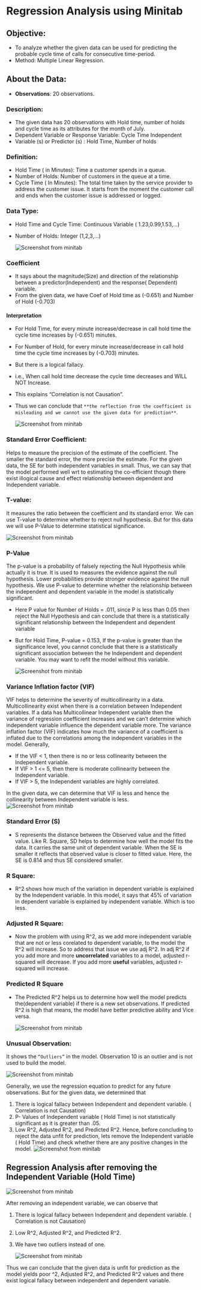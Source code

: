 # Regression Analysis using Minitab

## Objective:

 - To analyze whether the given data can be used for predicting the
   probable cycle time of calls for consecutive time-period.
 - Method: Multiple Linear Regression.

## About the Data:

 - **Observations**: 20 observations.
### Description:
 - The given data has 20 observations with Hold time, number of holds   
   and cycle time as its attributes for the month of July.
 - Dependent Variable or Response Variable: Cycle Time Independent
 - Variable (s) or Predictor (s) : Hold Time, Number of holds
### Definition:

 - Hold Time ( in Minutes):  Time a customer spends in a queue.
 - Number of Holds: Number of customers in the queue at a time.
 - Cycle Time ( In Minutes): The total time taken by the service provider to address the customer issue. It starts from the moment the customer call and ends when the customer issue is addressed or logged.

### Data Type:

 - Hold Time and Cycle Time: Continuous Variable ( 1.23,0.99,1.53,…)
 - Number of Holds: Integer (1,2,3,…)
 
   ![Screenshot from minitab](figures/figure1.png)

### Coefficient
- It says about the magnitude(Size) and  direction of the relationship between a predictor(Independent) and the response( Dependent) variable.
- From the given data, we have Coef of Hold time as (-0.651)  and Number of Hold (-0.703) 
#### Interpretation
- For Hold Time, for every minute increase/decrease in call hold time the cycle time increases by (-0.651) minutes.
- For Number of Hold, for every minute increase/decrease in call hold time the cycle time increases by (-0.703) minutes.
- But there is a logical fallacy. 
- i.e., When call hold time decrease the cycle time decreases and WILL NOT Increase.
- This explains “Correlation is not Causation”.
- Thus we can conclude that `**the reflection from the coefficient is misleading and we cannot use the given data for prediction**`.

   ![Screenshot from minitab](figures/figure2.png)

### Standard Error Coefficient:
Helps to measure the precision of the estimate of the coefficient. The smaller the standard error, the more precise the estimate. 
For the given data, the SE for both independent variables in small. Thus, we can say that the model performed well wrt to estimating the co-efficient though there exist illogical cause and effect relationship between dependent and Independent variable.

### T-value:
It measures the ratio between the coefficient and its standard error. We can use T-value to determine whether to reject null hypothesis. But for this data we will use P-Value to determine statistical significance.

   ![Screenshot from minitab](figures/figure3.png)
 
### P-Value
The p-value is a probability of falsely rejecting the Null Hypothesis while actually it is true. It is used to measures the evidence against the null hypothesis. Lower probabilities provide stronger evidence against the null hypothesis. We use P-value to determine whether the relationship between the independent and dependent variable in the model is statistically significant.
- Here P value for Number of Holds = .011, since P is less than 0.05 then reject the Null Hypothesis and can conclude that there is a statistically significant relationship between the Independent and dependent variable
- But for Hold Time, P-value  = 0.153, If the p-value is greater than the significance level, you cannot conclude that there is a statistically significant association between the he Independent and dependent variable. You may want to refit the model without this variable.

   ![Screenshot from minitab](figures/figure4.png)


### Variance Inflation factor (VIF) 
VIF helps to determine the severity of multicollinearity in a data. Multicollinearity exist when there is a correlation between Independent variables. If a data has Multicollinear Independent variable then the variance of regression coefficient increases and we can’t determine which independent variable influence the dependent variable more. The variance inflation factor (VIF) indicates how much the variance of a coefficient is inflated due to the correlations among the independent variables in the model. Generally, 
- If the VIF < 1, then there is no or less collinearity between the Independent variable.
- If VIF >  1  <= 5, then there is moderate collinearity between the Independent variable.
- If VIF > 5, the Independent variables are highly correlated.

In the given data, we can determine that VIF is less and hence the collinearity between Independent variable is less.
   ![Screenshot from minitab](figures/figure5.png)

### Standard Error (S)
- S represents  the distance between the Observed value and the fitted value. Like R. Square, SD helps to determine how well the model fits the data. It carries the same unit of dependent variable. When the SE is smaller it reflects that observed value is closer to fitted value. Here, the SE is 0.814 and thus SE considered smaller.

### R Square:
- R^2 shows how much of the variation in dependent variable is explained by the Independent variable. In this model, it says that 45% of variation in dependent variable is explained by independent variable. Which is too less. 

### Adjusted R Square: 
- Now the problem with using R^2, as we add more independent variable that are not or less corelated to dependent variable, to the model the R^2 will increase. So to address that issue we use adj R^2. In adj R^2 if you add more and more **uncorrelated** variables to a model, adjusted r-squared will decrease. If you add more **useful** variables, adjusted r-squared will increase.

### Predicted R Square
- The Predicted R^2 helps us to determine how well the model predicts the(dependent variable) if there is a new set observations. If predicted R^2 is high that means, the model have better predictive ability and Vice versa.

   ![Screenshot from minitab](figures/figure6.png)

 
### Unusual Observation:
It shows the `“Outliers”` in the model. Observation 10 is an outlier and is not used to build the model.

  ![Screenshot from minitab](figures/figure7.png)

Generally, we use the regression equation to predict for any future observations.
But for the given data, we determined that
1. There is logical fallacy between Independent and dependent variable. ( Correlation is not Causation)
1. P- Values of Independent variable ( Hold Time) is not statistically significant as it is greater than .05. 
1. Low R^2, Adjusted R^2, and Predicted R^2.
Hence, before concluding to reject the data unfit for prediction, lets remove the Independent variable ( Hold Time) and check whether there are any positive changes in the model.
   ![Screenshot from minitab](figures/figure8.png)


## Regression Analysis after removing the Independent Variable (Hold Time)
   ![Screenshot from minitab](figures/figure9.png)


 After removing an independent variable, we can observe that 
1. There is logical fallacy between Independent and dependent variable. ( Correlation is not Causation) 
2. Low R^2, Adjusted R^2, and Predicted R^2.
3. We have two outliers instead of one.

   ![Screenshot from minitab](figures/figure10.png)

Thus we can conclude that the given data is unfit for prediction as the model yields poor ^2, Adjusted R^2, and Predicted R^2 values and there exist logical fallacy between independent and dependent variable.        



